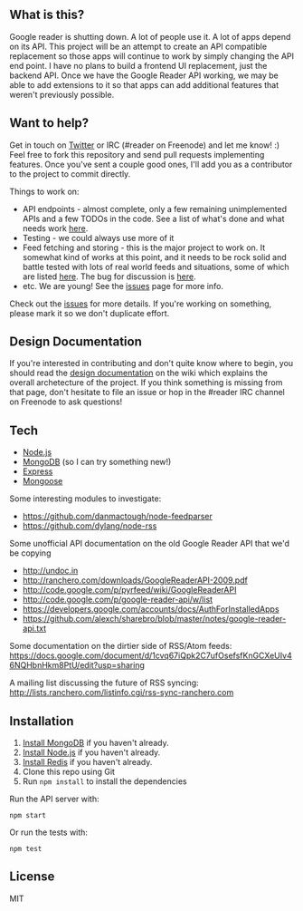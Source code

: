 ## What is this?

Google reader is shutting down.  A lot of people use it.  A lot of apps depend on its API.
This project will be an attempt to create an API compatible replacement so those apps will 
continue to work by simply changing the API end point.  I have no plans to build a frontend UI 
replacement, just the backend API.  Once we have the Google Reader API working, we may be able
to add extensions to it so that apps can add additional features that weren't previously possible.

## Want to help?

Get in touch on [Twitter](http://twitter.com/devongovett) or IRC (#reader on Freenode) 
and let me know! :) Feel free to fork this repository and send pull requests implementing features.  Once you've sent a couple good ones, I'll add you as a contributor to the project to commit directly.

Things to work on:

* API endpoints - almost complete, only a few remaining unimplemented APIs and a few TODOs in the code.
  See a list of what's done and what needs work [here](https://github.com/devongovett/reader/issues/5).
* Testing - we could always use more of it
* Feed fetching and storing - this is the major project to work on. It somewhat kind of works at this point, 
  and it needs to be rock solid and battle tested with lots of real world feeds and situations, some of which are listed 
  [here](https://docs.google.com/document/d/1cvq67iQpk2C7ufOsefsfKnGCXeUIv46NQHbnHkm8PtU/edit?usp=sharing).  The bug for discussion
  is [here](https://github.com/devongovett/reader/issues/4).
* etc. We are young!  See the [issues](https://github.com/devongovett/reader/issues) page for more info.

Check out the [issues](https://github.com/devongovett/reader/issues) for more details.  If you're
working on something, please mark it so we don't duplicate effort.

## Design Documentation

If you're interested in contributing and don't quite know where to begin, you should read the [design documentation](https://github.com/devongovett/reader/wiki/Design-Documentation) on the wiki which explains the overall archetecture of the project.  If you think something is missing from that page, don't hesitate to file an issue or hop in the #reader IRC channel on Freenode to ask questions!

## Tech

* [Node.js](http://nodejs.org/)
* [MongoDB](http://www.mongodb.org) (so I can try something new!)
* [Express](http://expressjs.com/)
* [Mongoose](http://mongoosejs.com/)

Some interesting modules to investigate:

* https://github.com/danmactough/node-feedparser
* https://github.com/dylang/node-rss

Some unofficial API documentation on the old Google Reader API that we'd be copying

* http://undoc.in
* http://ranchero.com/downloads/GoogleReaderAPI-2009.pdf
* http://code.google.com/p/pyrfeed/wiki/GoogleReaderAPI
* http://code.google.com/p/google-reader-api/w/list
* https://developers.google.com/accounts/docs/AuthForInstalledApps
* https://github.com/alexch/sharebro/blob/master/notes/google-reader-api.txt

Some documentation on the dirtier side of RSS/Atom feeds:
https://docs.google.com/document/d/1cvq67iQpk2C7ufOsefsfKnGCXeUIv46NQHbnHkm8PtU/edit?usp=sharing

A mailing list discussing the future of RSS syncing:
http://lists.ranchero.com/listinfo.cgi/rss-sync-ranchero.com

## Installation

1. [Install MongoDB](http://docs.mongodb.org/manual/installation/) if you haven't already.
2. [Install Node.js](http://nodejs.org/) if you haven't already.
3. [Install Redis](http://redis.io/) if you haven't already.
4. Clone this repo using Git
5. Run `npm install` to install the dependencies

Run the API server with:

    npm start
    
Or run the tests with:

    npm test

## License

MIT
